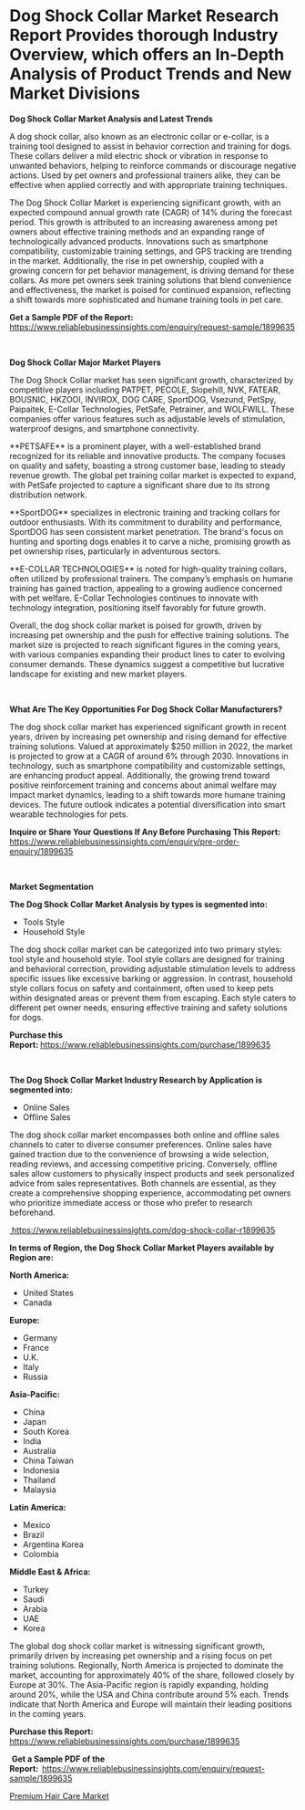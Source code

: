 <p><h1>Dog Shock Collar Market Research Report Provides thorough Industry Overview, which offers an In-Depth Analysis of Product Trends and New Market Divisions</h1></p><p><strong>Dog Shock Collar Market Analysis and Latest Trends</strong></p>
<p><p>A dog shock collar, also known as an electronic collar or e-collar, is a training tool designed to assist in behavior correction and training for dogs. These collars deliver a mild electric shock or vibration in response to unwanted behaviors, helping to reinforce commands or discourage negative actions. Used by pet owners and professional trainers alike, they can be effective when applied correctly and with appropriate training techniques.</p><p>The Dog Shock Collar Market is experiencing significant growth, with an expected compound annual growth rate (CAGR) of 14% during the forecast period. This growth is attributed to an increasing awareness among pet owners about effective training methods and an expanding range of technologically advanced products. Innovations such as smartphone compatibility, customizable training settings, and GPS tracking are trending in the market. Additionally, the rise in pet ownership, coupled with a growing concern for pet behavior management, is driving demand for these collars. As more pet owners seek training solutions that blend convenience and effectiveness, the market is poised for continued expansion, reflecting a shift towards more sophisticated and humane training tools in pet care.</p></p>
<p><strong>Get a Sample PDF of the Report:&nbsp;</strong> <a href="https://www.reliablebusinessinsights.com/enquiry/request-sample/1899635?utm_campaign=2350&utm_medium=2&utm_source=Github&utm_content=ia&utm_term=09022025&utm_id=dog-shock-collar">https://www.reliablebusinessinsights.com/enquiry/request-sample/1899635</a></p>
<p>&nbsp;</p>
<p><strong>Dog Shock Collar Major Market Players</strong></p>
<p><p>The Dog Shock Collar market has seen significant growth, characterized by competitive players including PATPET, PECOLE, Slopehill, NVK, FATEAR, BOUSNIC, HKZOOI, INVIROX, DOG CARE, SportDOG, Vsezund, PetSpy, Paipaitek, E-Collar Technologies, PetSafe, Petrainer, and WOLFWILL. These companies offer various features such as adjustable levels of stimulation, waterproof designs, and smartphone connectivity.</p><p>**PETSAFE** is a prominent player, with a well-established brand recognized for its reliable and innovative products. The company focuses on quality and safety, boasting a strong customer base, leading to steady revenue growth. The global pet training collar market is expected to expand, with PetSafe projected to capture a significant share due to its strong distribution network.</p><p>**SportDOG** specializes in electronic training and tracking collars for outdoor enthusiasts. With its commitment to durability and performance, SportDOG has seen consistent market penetration. The brand's focus on hunting and sporting dogs enables it to carve a niche, promising growth as pet ownership rises, particularly in adventurous sectors.</p><p>**E-COLLAR TECHNOLOGIES** is noted for high-quality training collars, often utilized by professional trainers. The company’s emphasis on humane training has gained traction, appealing to a growing audience concerned with pet welfare. E-Collar Technologies continues to innovate with technology integration, positioning itself favorably for future growth.</p><p>Overall, the dog shock collar market is poised for growth, driven by increasing pet ownership and the push for effective training solutions. The market size is projected to reach significant figures in the coming years, with various companies expanding their product lines to cater to evolving consumer demands. These dynamics suggest a competitive but lucrative landscape for existing and new market players.</p></p>
<p>&nbsp;</p>
<p><strong>What Are The Key Opportunities For Dog Shock Collar Manufacturers?</strong></p>
<p><p>The dog shock collar market has experienced significant growth in recent years, driven by increasing pet ownership and rising demand for effective training solutions. Valued at approximately $250 million in 2022, the market is projected to grow at a CAGR of around 6% through 2030. Innovations in technology, such as smartphone compatibility and customizable settings, are enhancing product appeal. Additionally, the growing trend toward positive reinforcement training and concerns about animal welfare may impact market dynamics, leading to a shift towards more humane training devices. The future outlook indicates a potential diversification into smart wearable technologies for pets.</p></p>
<p><strong>Inquire or Share Your Questions If Any Before Purchasing This Report:</strong> <a href="https://www.reliablebusinessinsights.com/enquiry/pre-order-enquiry/1899635?utm_campaign=2350&utm_medium=2&utm_source=Github&utm_content=ia&utm_term=09022025&utm_id=dog-shock-collar">https://www.reliablebusinessinsights.com/enquiry/pre-order-enquiry/1899635</a></p>
<p>&nbsp;</p>
<p><strong>Market Segmentation</strong></p>
<p><strong>The Dog Shock Collar Market Analysis by types is segmented into:</strong></p>
<p><ul><li>Tools Style</li><li>Household Style</li></ul></p>
<p><p>The dog shock collar market can be categorized into two primary styles: tool style and household style. Tool style collars are designed for training and behavioral correction, providing adjustable stimulation levels to address specific issues like excessive barking or aggression. In contrast, household style collars focus on safety and containment, often used to keep pets within designated areas or prevent them from escaping. Each style caters to different pet owner needs, ensuring effective training and safety solutions for dogs.</p></p>
<p><strong>Purchase this Report:&nbsp;</strong><a href="https://www.reliablebusinessinsights.com/purchase/1899635?utm_campaign=2350&utm_medium=2&utm_source=Github&utm_content=ia&utm_term=09022025&utm_id=dog-shock-collar">https://www.reliablebusinessinsights.com/purchase/1899635</a></p>
<p>&nbsp;</p>
<p><strong>The Dog Shock Collar Market Industry Research by Application is segmented into:</strong></p>
<p><ul><li>Online Sales</li><li>Offline Sales</li></ul></p>
<p><p>The dog shock collar market encompasses both online and offline sales channels to cater to diverse consumer preferences. Online sales have gained traction due to the convenience of browsing a wide selection, reading reviews, and accessing competitive pricing. Conversely, offline sales allow customers to physically inspect products and seek personalized advice from sales representatives. Both channels are essential, as they create a comprehensive shopping experience, accommodating pet owners who prioritize immediate access or those who prefer to research beforehand.</p></p>
<p><a href="https://www.reliablebusinessinsights.com/dog-shock-collar-r1899635?utm_campaign=2350&utm_medium=2&utm_source=Github&utm_content=ia&utm_term=09022025&utm_id=dog-shock-collar">&nbsp;https://www.reliablebusinessinsights.com/dog-shock-collar-r1899635</a></p>
<p><strong>In terms of Region, the Dog Shock Collar Market Players available by Region are:</strong></p>
<p>
    <p> <strong> North America: </strong>
        <ul>
            <li>United States</li>
            <li>Canada</li>
        </ul>
        </p> 
    <p> <strong> Europe: </strong>
        <ul>
            <li>Germany</li>
            <li>France</li>
            <li>U.K.</li>
            <li>Italy</li>
            <li>Russia</li>
        </ul>
        </p> 
    <p> <strong> Asia-Pacific: </strong>
        <ul>
            <li>China</li>
            <li>Japan</li>
            <li>South Korea</li>
            <li>India</li>
            <li>Australia</li>
            <li>China Taiwan</li>
            <li>Indonesia</li>
            <li>Thailand</li>
            <li>Malaysia</li>
        </ul>
        </p> 
    <p> <strong> Latin America: </strong>
        <ul>
            <li>Mexico</li>
            <li>Brazil</li>
            <li>Argentina Korea</li>
            <li>Colombia</li>
        </ul>
        </p> 
    <p> <strong> Middle East & Africa: </strong>
        <ul>
            <li>Turkey</li>
            <li>Saudi</li>
            <li>Arabia</li>
            <li>UAE</li>
            <li>Korea</li>
        </ul>
    </p>
    </p>
<p><p>The global dog shock collar market is witnessing significant growth, primarily driven by increasing pet ownership and a rising focus on pet training solutions. Regionally, North America is projected to dominate the market, accounting for approximately 40% of the share, followed closely by Europe at 30%. The Asia-Pacific region is rapidly expanding, holding around 20%, while the USA and China contribute around 5% each. Trends indicate that North America and Europe will maintain their leading positions in the coming years.</p></p>
<p><strong>Purchase this Report: </strong><a href="https://www.reliablebusinessinsights.com/purchase/1899635?utm_campaign=2350&utm_medium=2&utm_source=Github&utm_content=ia&utm_term=09022025&utm_id=dog-shock-collar">https://www.reliablebusinessinsights.com/purchase/1899635</a></p>
<p>&nbsp;<strong>Get a Sample PDF of the Report:&nbsp;&nbsp;</strong><a href="https://www.reliablebusinessinsights.com/enquiry/request-sample/1899635?utm_campaign=2350&utm_medium=2&utm_source=Github&utm_content=ia&utm_term=09022025&utm_id=dog-shock-collar">https://www.reliablebusinessinsights.com/enquiry/request-sample/1899635</a></p>
<p><strong></strong></p>
<p><p><a href="https://github.com/bolalfredia7777/Market-Research-Report-List-1/blob/main/premium-hair-care-market.md?utm_campaign=2350&utm_medium=2&utm_source=Github&utm_content=ia&utm_term=09022025&utm_id=dog-shock-collar">Premium Hair Care Market</a></p></p>